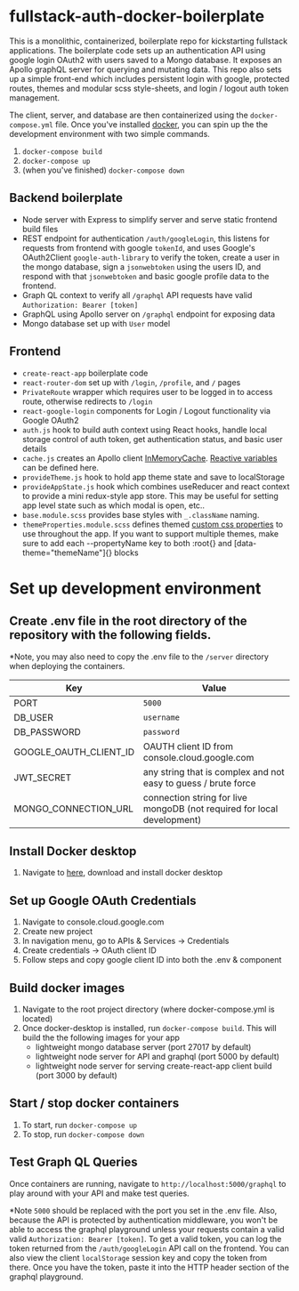 # fullstack-auth-docker-boilerplate
This is a monolithic, containerized, boilerplate repo for kickstarting fullstack applications.  The boilerplate code sets up an authentication API using google login OAuth2 with users saved to a Mongo database.  It exposes an Apollo graphQL server for querying and mutating data. This repo also sets up a simple front-end which includes persistent login with google, protected routes, themes and modular scss style-sheets, and login / logout auth token management.

The client, server, and database are then containerized using the `docker-compose.yml` file.  Once you've installed [docker](https://www.docker.com/products/docker-desktop), you can spin up the the development environment with two simple commands.

1. `docker-compose build`
2. `docker-compose up`
3. (when you've finished) `docker-compose down`

## Backend boilerplate
- Node server with Express to simplify server and serve static frontend build files
- REST endpoint for authentication `/auth/googleLogin`, this listens for requests from frontend with google `tokenId`, and uses Google's OAuth2Client `google-auth-library` to verify the token, create a user in the mongo database, sign a `jsonwebtoken` using the users ID, and respond with that `jsonwebtoken` and basic google profile data to the frontend.
- Graph QL context to verify all `/graphql` API requests have valid `Authorization: Bearer [token]`
- GraphQL using Apollo server on `/graphql` endpoint for exposing data
- Mongo database set up with `User` model

## Frontend
- `create-react-app` boilerplate code
- `react-router-dom` set up with `/login`, `/profile`, and `/` pages
- `PrivateRoute` wrapper which requires user to be logged in to access route, otherwise redirects to `/login`
- `react-google-login` components for Login / Logout functionality via Google OAuth2
- `auth.js` hook to build auth context using React hooks, handle local storage control of auth token, get authentication status, and basic user details
- `cache.js` creates an Apollo client [InMemoryCache](https://www.apollographql.com/docs/react/caching/cache-configuration/). [Reactive variables](https://www.apollographql.com/docs/react/local-state/reactive-variables/) can be defined here.
- `provideTheme.js` hook to hold app theme state and save to localStorage
- `provideAppState.js` hook which combines useReducer and react context to provide a mini redux-style app store.  This may be useful for setting app level state such as which modal is open, etc..
- `base.module.scss` provides base styles with `_.className` naming.
- `themeProperties.module.scss` defines themed [custom css properties](https://developer.mozilla.org/en-US/docs/Web/CSS/Using_CSS_custom_properties) to use throughout the app.  If you want to support multiple themes, make sure to add each --propertyName key to both :root{} and [data-theme="themeName"]{} blocks

# Set up development environment
## Create .env file in the root directory of the repository with the following fields.
*Note, you may also need to copy the .env file to the `/server` directory when deploying the containers.

|Key | Value|
|-------- | -----|
|PORT | `5000`|
|DB_USER | `username`|
|DB_PASSWORD | `password`|
|GOOGLE_OAUTH_CLIENT_ID | OAUTH client ID from console.cloud.google.com|
|JWT_SECRET | any string that is complex and not easy to guess / brute force |
|MONGO_CONNECTION_URL | connection string for live mongoDB (not required for local development) |

## Install Docker desktop
1. Navigate to [here](https://www.docker.com/products/docker-desktop), download and install docker desktop

## Set up Google OAuth Credentials
1. Navigate to console.cloud.google.com
2. Create new project
3. In navigation menu, go to APIs & Services -> Credentials
4. Create credentials -> OAuth client ID
5. Follow steps and copy google client ID into both the .env & <GoogleLogin /> component

## Build docker images
1. Navigate to the root project directory (where docker-compose.yml is located)
2. Once docker-desktop is installed, run `docker-compose build`.  This will build the the following images for your app
    - lightweight mongo database server (port 27017 by default)
    - lightweight node server for API and graphql (port 5000 by default)
    - lightweight node server for serving create-react-app client build (port 3000 by default)

## Start / stop docker containers
1. To start, run `docker-compose up`
2. To stop, run `docker-compose down`

## Test Graph QL Queries
Once containers are running, navigate to `http://localhost:5000/graphql` to play around with your API and make test queries.  

*Note `5000` should be replaced with the port you set in the .env file.  Also, because the API is protected by authentication middleware, you won't be able to access the graphql playground unless your requests contain a valid valid `Authorization: Bearer [token]`.  To get a valid token, you can log the token returned from the `/auth/googleLogin` API call on the frontend.  You can also view the client `localStorage` session key and copy the token from there. Once you have the token, paste it into the HTTP header section of the graphql playground.

